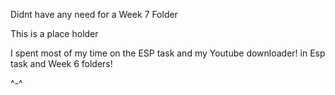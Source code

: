 Didnt have any need for a Week 7 Folder

This is a place holder

I spent most of my time on the ESP task and my Youtube downloader!
in Esp task and Week 6 folders!

^-^